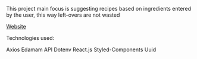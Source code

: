 This project main focus is suggesting recipes based on ingredients entered by the user, this way left-overs are not wasted

[Website](https://app.netlify.com/sites/recipe-finder-jianeng-huang/overview)

Technologies used:

Axios
Edamam API
Dotenv
React.js
Styled-Components
Uuid
